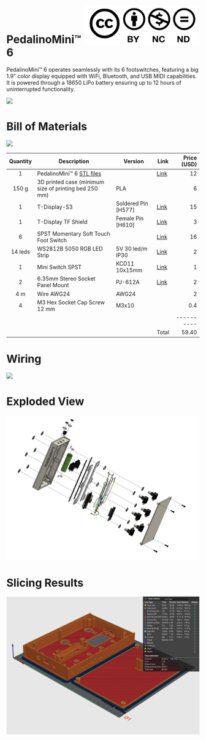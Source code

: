 <a href="https://creativecommons.org/licenses/by-nc-nd/4.0/"><img align="right" src="./images/cc-by-nc-nd--300x104.png" /></a>
<br>
<br>
# PedalinoMini™ 6

PedalinoMini™ 6 operates seamlessly with its 6 footswitches, featuring a big 1.9" color display equipped with WiFi, Bluetooth, and USB MIDI capabilities. It is powered through a 18650 LiPo battery ensuring up to 12 hours of uninterrupted functionality.

![](./images/PedalinoMini%208.jpg)

# Bill of Materials

![](./images/PedalinoMini%208%20Naked.jpg)

Quantity|Description|Version|Link|Price (USD)
:------:|-----------|-------|----|-----:
1|PedalinoMini™ 6 [STL files](https://github.com/pedalino-sponsors/PedalinoMini-6)||[Link](https://github.com/sponsors/alf45tar/sponsorships?sponsor=alf45tar&tier_id=398965&preview=false)|12
150 g|3D printed case (minimum size of printing bed 250 mm)|PLA||6
1|T-Display-S3|Soldered Pin [H577]|[Link](https://www.lilygo.cc/products/t-display-s3?variant=42351558590645)|15
1|T-Display TF Shield|Female Pin [H610]|[Link](https://www.lilygo.cc/products/t-display-tf-shied?variant=42729797025973)|3
6|SPST Momentary Soft Touch Foot Switch||[Link](https://www.aliexpress.com/item/1005004646906063.html)|16
14 leds|WS2812B 5050 RGB LED Strip|5V 30 led/m IP30|[Link](https://www.aliexpress.com/item/1005004289391906.html)|2
1|Mini Switch SPST|KCD11 10x15mm|[Link](https://www.aliexpress.com/item/1005004533086891.html)|1
2|6.35mm Stereo Socket Panel Mount|PJ-612A|[Link](https://www.aliexpress.com/item/1005003631337479.html)|2
4 m|Wire AWG24|AWG24||2
4|M3 Hex Socket Cap Screw 12 mm|M3x10||0.4
|||||----------
||||Total|59.40

# Wiring

![](./images/PedalinoMini%206%20Wiring.jpg)

# Exploded View

![](./images/PedalinoMini%206%20Exploded%20View.jpg)

# Slicing Results

![](./images/PedalinoMini%206%20Slicing%20Results.jpg)
